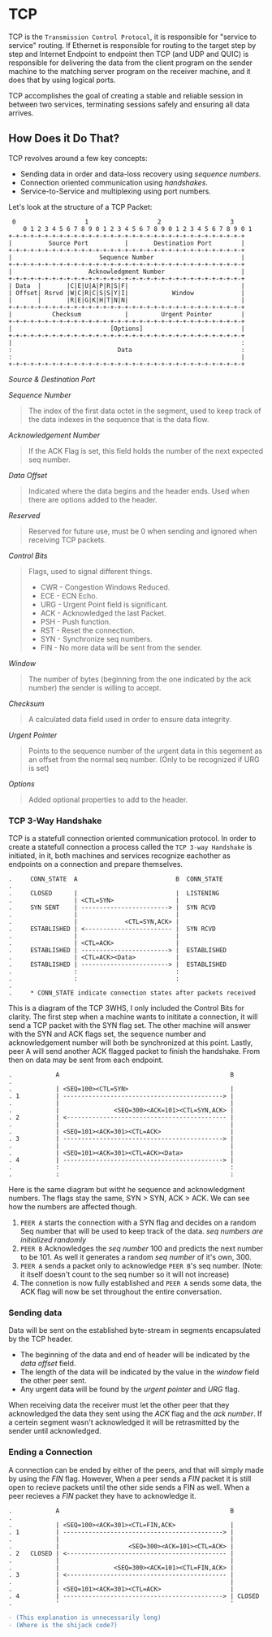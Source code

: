 # TCP

TCP is the `Transmission Control Protocol`, it is responsible for "service to service" routing. If Ethernet is responsible for routing to the target step by step and Internet Endpoint to endpoint then TCP (and UDP and QUIC) is responsible for delivering the data from the client program on the sender machine to the matching server program on the receiver machine, and it does that by using logical ports.

TCP accomplishes the goal of creating a stable and reliable session in between two services, terminating sessions safely and ensuring all data arrives.

## How Does it Do That?

TCP revolves around a few key concepts:

* Sending data in order and data-loss recovery using *sequence numbers*.
* Connection oriented communication using *handshakes*.
* Service-to-Service and multiplexing using port numbers.

Let's look at the structure of a TCP Packet:

```
 0                   1                   2                   3
    0 1 2 3 4 5 6 7 8 9 0 1 2 3 4 5 6 7 8 9 0 1 2 3 4 5 6 7 8 9 0 1
+-+-+-+-+-+-+-+-+-+-+-+-+-+-+-+-+-+-+-+-+-+-+-+-+-+-+-+-+-+-+-+-+
|          Source Port          |       Destination Port        |
+-+-+-+-+-+-+-+-+-+-+-+-+-+-+-+-+-+-+-+-+-+-+-+-+-+-+-+-+-+-+-+-+
|                        Sequence Number                        |
+-+-+-+-+-+-+-+-+-+-+-+-+-+-+-+-+-+-+-+-+-+-+-+-+-+-+-+-+-+-+-+-+
|                     Acknowledgment Number                     |
+-+-+-+-+-+-+-+-+-+-+-+-+-+-+-+-+-+-+-+-+-+-+-+-+-+-+-+-+-+-+-+-+
| Data  |       |C|E|U|A|P|R|S|F|                               |
| Offset| Rsrvd |W|C|R|C|S|S|Y|I|            Window             |
|       |       |R|E|G|K|H|T|N|N|                               |
+-+-+-+-+-+-+-+-+-+-+-+-+-+-+-+-+-+-+-+-+-+-+-+-+-+-+-+-+-+-+-+-+
|           Checksum            |         Urgent Pointer        |
+-+-+-+-+-+-+-+-+-+-+-+-+-+-+-+-+-+-+-+-+-+-+-+-+-+-+-+-+-+-+-+-+
|                           [Options]                           |
+-+-+-+-+-+-+-+-+-+-+-+-+-+-+-+-+-+-+-+-+-+-+-+-+-+-+-+-+-+-+-+-+
|                                                               :
:                             Data                              :
:                                                               |
+-+-+-+-+-+-+-+-+-+-+-+-+-+-+-+-+-+-+-+-+-+-+-+-+-+-+-+-+-+-+-+-+
```

*Source & Destination Port*

*Sequence Number*

> The index of the first data octet in the segment, used to keep track of the data indexes in the sequence that is the data flow.

*Acknowledgement Number*

> If the ACK Flag is set, this field holds the number of the next expected seq number.

*Data Offset*

> Indicated where the data begins and the header ends. Used when there are options added to the header.

*Reserved*

> Reserved for future use, must be 0 when sending and ignored when receiving TCP packets.

*Control Bits*

> Flags, used to signal different things.
> * CWR - Congestion Windows Reduced.
> * ECE - ECN Echo.
> * URG - Urgent Point field is significant.
> * ACK - Acknowledged the last Packet.
> * PSH - Push function.
> * RST - Reset the connection.
> * SYN - Synchronize seq numbers.
> * FIN - No more data will be sent from the sender.

*Window*

> The number of bytes (beginning from the one indicated by the ack number) the sender is willing to accept.

*Checksum*

> A calculated data field used in order to ensure data integrity.

*Urgent Pointer*

> Points to the sequence number of the urgent data in this segement as an offset from the normal seq number. (Only to be recognized if URG is set)

*Options*

> Added optional properties to add to the header.

### TCP 3-Way Handshake

TCP is a statefull connection oriented communication protocol. In order to create a statefull connection a process called the `TCP 3-way Handshake` is initiated, in it, both machines and services recognize eachother as endpoints on a connection and prepare themselves.

```
.     CONN_STATE  A                           B  CONN_STATE
.
.     CLOSED      |                           |  LISTENING
.                 | <CTL=SYN>                 |
.     SYN SENT    | ------------------------> |  SYN RCVD
.                 |                           | 
.                 |             <CTL=SYN,ACK> | 
.     ESTABLISHED | <------------------------ |  SYN RCVD
.                 |                           | 
.                 | <CTL=ACK>                 |   
.     ESTABLISHED | ------------------------> |  ESTABLISHED
.                 | <CTL=ACK><Data>           | 
.     ESTABLISHED | ------------------------> |  ESTABLISHED
.                 :                           :
.                 :                           :
.
.     * CONN_STATE indicate connection states after packets received
```

This is a diagram of the TCP 3WHS, I only included the Control Bits for clarity. The first step when a machine wants to inititate a connection, it will send a TCP packet with the SYN flag set. The other machine will answer with the SYN and ACK flags set, the sequence number and acknowledgement number will both be synchronized at this point. Lastly, peer A will send another ACK flagged packet to finish the handshake. From then on data may be sent from each endpoint.

```
.            A                                               B
.
.            | <SEQ=100><CTL=SYN>                            |
. 1          | --------------------------------------------> |
.            |                                               |
.            |               <SEQ=300><ACK=101><CTL=SYN,ACK> | 
. 2          | <-------------------------------------------- |
.            |                                               |
.            | <SEQ=101><ACK=301><CTL=ACK>                   |   
. 3          | --------------------------------------------> |
.            |                                               |
.            | <SEQ=101><ACK=301><CTL=ACK><Data>             | 
. 4          | --------------------------------------------> |
.            :                                               :
.            :                                               :
```

Here is the same diagram but witht he sequence and acknowledgment numbers. The flags stay the same, SYN > SYN, ACK > ACK. We can see how the numbers are affected though.

1. `PEER A` starts the connection with a SYN flag and decides on a random Seq number that will be used to keep track of the data. *seq numbers are initialized randomly*
2. `PEER B` Acknowledges the *seq number* 100 and predicts the next number to be 101. As well it generates a random *seq number* of it's own, 300.
3. `PEER A` sends a packet only to acknowledge `PEER B`'s seq number. (Note: it itself doesn't count to the seq number so it will not increase)
4. The connetion is now fully established and `PEER A` sends some data, the ACK flag will now be set throughout the entire conversation.

### Sending data

Data will be sent on the established byte-stream in segments encapsulated by the TCP header.

* The beginning of the data and end of header will be indicated by the *data offset* field.
* The length of the data will be indicated by the value in the *window* field the other peer sent.
* Any urgent data will be found by the *urgent pointer* and *URG* flag.

When receiving data the receiver must let the other peer that they acknowledged the data they sent using the *ACK* flag and the *ack number*. If a certein segment wasn't acknowledged it will be retrasmitted by the sender until acknowledged.

### Ending a Connection

A connection can be ended by either of the peers, and that will simply made by using the *FIN* flag. However, When a peer sends a *FIN* packet it is still open to recieve packets until the other side sends a FIN as well. When a peer recieves a *FIN* packet they have to acknowledge it.

```
.            A                                               B
.
.            | <SEQ=100><ACK=301><CTL=FIN,ACK>               |
. 1          | --------------------------------------------> |
.            |                                               |
.            |                   <SEQ=300><ACK=101><CTL=ACK> | 
. 2   CLOSED | <-------------------------------------------- |
.            |                                               |
.            |               <SEQ=300><ACK=101><CTL=FIN,ACK> | 
. 3          | <-------------------------------------------- |
.            |                                               |
.            | <SEQ=101><ACK=301><CTL=ACK>                   | 
. 4          | --------------------------------------------> | CLOSED
.            '                                               '
```

```diff
- (This explanation is unnecessarily long)
- (Where is the shijack code?)
```
